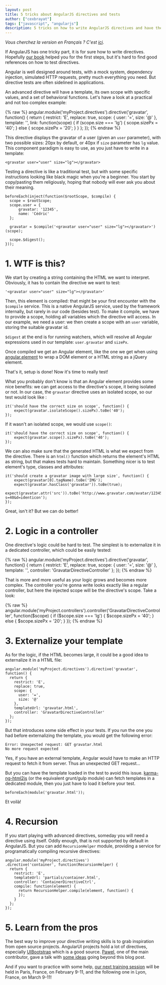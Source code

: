 ```yaml
---
layout: post
title: 5 tricks about AngularJS directives and tests
author: ["cexbrayat"]
tags: ["javascript", "angularjs"]
description: 5 tricks on how to write AngularJS directives and have them tested
---
```


*Vous cherchez la version en Français ? C'est [ici](http://blog.ninja-squad.fr/2015/01/27/5-astuces-sur-les-directives-et-leurs-tests/)*.

If AngularJS has one tricky part, it is for sure how to write directives.
Hopefully [our book](https://books.ninja-squad.com) helped you for the first steps,
but it's hard to find good references on how to test directives.

Angular is well designed around tests, with a mock system, dependency injection, simulated HTTP requests, pretty much everything you need. But directive tests are often sidelined in applications.

An advanced directive will have a template, its own scope with specific values, and a set of behavioral functions. Let's have a look at a practical and not too complex example:

{% raw %}
    angular.module('myProject.directives').directive('gravatar', function() {
      return {
        restrict: 'E',
        replace: true,
        scope: {
          user: '=',
          size: '@'
        },
        template: '<img class="gravatar" ng-src="http://www.gravatar.com/avatar/{{ user.gravatar }}?s={{ sizePx }}&d=identicon"/>',
        link: function(scope) {
          if (scope.size === 'lg') {
            scope.sizePx = '40';
          } else {
            scope.sizePx = '20';
          }
        }
      };
    });
{% endraw %}

This directive displays the gravatar of a user (given an `user` parameter), with two possible sizes: 20px by default, or 40px if `size` parameter has `lg` value. This component paradigm is easy to use, as you just have to write in a template:

    <gravatar user="user" size="lg"></gravatar>

Testing a directive is like a traditional test, but with some specific instructions looking like black magic when you're a beginner. You start by copy/pasting them religiously, hoping that nobody will ever ask you about their meaning.

    beforeEach(inject(function($rootScope, $compile) {
      scope = $rootScope;
      scope.user = {
          gravatar: '12345',
          name: 'Cédric'
      };

      gravatar = $compile('<gravatar user="user" size="lg"></gravatar>')(scope);

      scope.$digest();
    }));

# 1. WTF is this?

We start by creating a string containing the HTML we want to interpret. Obviously, it has to contain the directive we want to test:

    '<gravatar user="user" size="lg"></gravatar>'

Then, this element is compiled: that might be your first encounter with the `$compile` service.
This is a native AngularJS service, used by the framework internally, but rarely in our code (besides test).
To make it compile, we have to provide a scope, holding all variables which the directive will access. In our example, we need a user: we then create a scope with an `user` variable, storing the suitable gravatar id.

`$digest` at the end is for running watchers, which will resolve all Angular expressions used in our template: `user.gravatar` and `sizePx`.

Once compiled we get an Angular element, like the one we get when using [angular.element](https://docs.angularjs.org/api/ng/function/angular.element) to wrap a DOM element or a HTML string as a jQuery element.

That's it, setup is done! Now it's time to really test!

What you probably don't know is that an Angular element provides some nice benefits: we can get access to the directive's scope, it being isolated or not.
In our case, the `gravatar` directive uses an isolated scope, so our test would look like :

    it('should have the correct size on scope', function() {
        expect(gravatar.isolateScope().sizePx).toBe('40');
    });

If it wasn't an isolated scope, we would use `scope()`:

    it('should have the correct size on scope', function() {
        expect(gravatar.scope().sizePx).toBe('40');
    });

We can also make sure that the generated HTML is what we expect from the directive.
There is an `html()` function which returns the element's HTML as string, but that makes tests hard to maintain.
Something nicer is to test element's type, classes and attributes:

    it('should create a gravatar image with large size', function() {
        expect(gravatar[0].tagName).toBe('IMG');
        expect(gravatar.hasClass('gravatar')).toBe(true);
        expect(gravatar.attr('src')).toBe('http://www.gravatar.com/avatar/12345?s=40&d=identicon');
    });

Great, isn't it? But we can do better!

# 2. Logic in a controller

One directive's logic could be hard to test. The simplest is to externalize it in a dedicated controller, which could be easily tested:

{% raw %}
    angular.module('myProject.directives').directive('gravatar', function() {
      return {
        restrict: 'E',
        replace: true,
        scope: {
          user: '=',
          size: '@'
        },
        template: '<img class="gravatar" ng-src="http://www.gravatar.com/avatar/{{ user.gravatar }}?s={{ sizePx }}&d=identicon"/>',
        controller: 'GravatarDirectiveController'
      };
    });
{% endraw %}

That is more and more useful as your logic grows and becomes more complex. The controller you're gonna write looks exactly like a regular controller, but here the injected scope will be the directive's scope. Take a look:

{% raw %}
    angular.module('myProject.controllers').controller('GravatarDirectiveController', function($scope) {
      if ($scope.size === 'lg') {
        $scope.sizePx = '40';
      } else {
        $scope.sizePx = '20';
      }
    });
{% endraw %}

# 3. Externalize your template

As for the logic,  if the HTML becomes large, it could be a good idea to externalize it in a HTML file:

    angular.module('myProject.directives').directive('gravatar', function() {
      return {
        restrict: 'E',
        replace: true,
        scope: {
          user: '=',
          size: '@'
        },
        templateUrl: 'gravatar.html',
        controller: 'GravatarDirectiveController'
      };
    });

But that introduces some side effect in your tests. If you run the one you had before externalizing the template, you would get the following error:

    Error: Unexpected request: GET gravatar.html
    No more request expected

Yes, if you have an external template, Angular would have to make an HTTP request to fetch it from server.
Thus an unexpected GET request...

But you can have the template loaded in the test to avoid this issue.
[karma-ng-html2js](https://github.com/karma-runner/karma-ng-html2js-preprocessor) (or the equivalent grunt/gulp module) can fetch templates in a dedicated module, then you just have to load it before your test.

    beforeEach(module('gravatar.html'));

Et voilà!

# 4. Recursion

If you start playing with advanced directives, someday you will need a directive using itself.
Oddly enough, that is not supported by default in AngularJS.
But you can add `RecursionHelper` module, providing a service for programatically compiling recursive directives:

    angular.module('myProject.directives')
    .directive('container', function(RecursionHelper) {
      return {
        restrict: 'E',
        templateUrl: 'partials/container.html',
        controller: 'ContainerDirectiveCtrl',
        compile: function(element) {
          return RecursionHelper.compile(element, function() {
          });
        }
      };
    });

# 5. Learn from the pros

The best way to improve your directive writing skills is to grab inspiration from open source projects.
AngularUI projects hold a lot of directives, especially [UIBootstrap](http://angular-ui.github.io/bootstrap/) which is a good source.
[Pawel](https://github.com/pkozlowski-opensource), one of the main contributor, gave a talk with [some ideas](http://pkozlowski-opensource.github.io/ng-europe-2014/presentation/#/) going beyond this blog post.

And if you want to practice with some help, [our next training session](http://ninja-squad.fr/formations/formation-angularjs) will be held in Paris, France, on February 9-11, and the following one in Lyon, France, on March 9-11!
